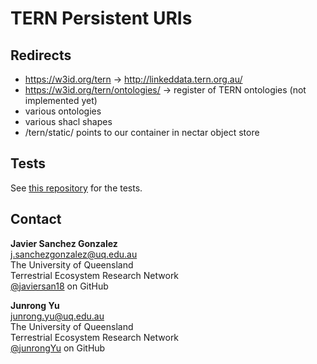 # TERN Persistent URIs

## Redirects

- https://w3id.org/tern -> http://linkeddata.tern.org.au/
- https://w3id.org/tern/ontologies/ -> register of TERN ontologies (not implemented yet)
- various ontologies
- various shacl shapes
- /tern/static/ points to our container in nectar object store




## Tests

See [this repository](https://github.com/ternaustralia/w3id-tern-tests) for the tests. 


## Contact

**Javier Sanchez Gonzalez**  
j.sanchezgonzalez@uq.edu.au  
The University of Queensland  
Terrestrial Ecosystem Research Network  
[@javiersan18](https://github.com/javiersan18) on GitHub  

**Junrong Yu**  
junrong.yu@uq.edu.au  
The University of Queensland  
Terrestrial Ecosystem Research Network  
[@junrongYu](https://github.com/junrongYu) on GitHub  
